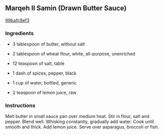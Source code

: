 ## Marqeh Il Samin (Drawn Butter Sauce)

[99bafc8ef3](http://www.food.com/recipe/marqeh-il-samin-drawn-butter-sauce-423140)

### Ingredients

 - 3 tablespoon of butter, without salt

 - 2 tablespoon of wheat flour, white, all-purpose, unenriched

 - 12 teaspoon of salt, table

 - 1 dash of spices, pepper, black

 - 1 cup of water, bottled, generic

 - 2 teaspoon of lemon juice, raw

### Instructions

Melt butter in small sauce pan over medium heat. Stir in flour, salt and pepper. Blend well. Whisking constantly, gradually add water. Cook until smooth and thick. Add lemon juice. Serve over asparagus, broccoli or fish.